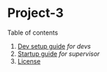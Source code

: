# Project-3
Table of contents  
1. [Dev setup guide](DevSetup.md) _for devs_
2. [Startup guide](STARTUP.md) _for supervisor_
3. [License](LICENSE.md)
